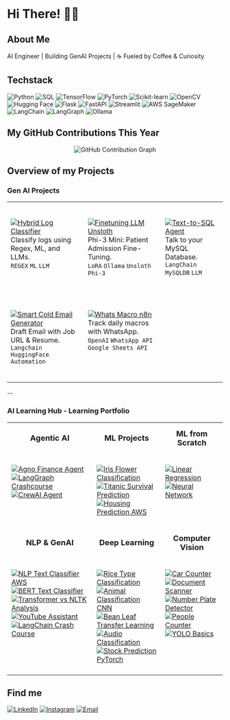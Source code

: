 # Hi There! 👋🏼

## About Me
AI Engineer | Building GenAI Projects | ☕ Fueled by Coffee & Curiosity

## Techstack

![Python](https://img.shields.io/badge/Python-000000?style=for-the-badge\&logo=python\&logoColor=grey)
![SQL](https://img.shields.io/badge/SQL-000000?style=for-the-badge\&logo=postgresql\&logoColor=grey)
![TensorFlow](https://img.shields.io/badge/TensorFlow-000000?style=for-the-badge\&logo=tensorflow\&logoColor=grey)
![PyTorch](https://img.shields.io/badge/PyTorch-000000?style=for-the-badge\&logo=pytorch\&logoColor=grey)
![Scikit-learn](https://img.shields.io/badge/Scikit--learn-000000?style=for-the-badge\&logo=scikit-learn\&logoColor=grey)
![OpenCV](https://img.shields.io/badge/OpenCV-000000?style=for-the-badge\&logo=opencv\&logoColor=grey)
![Hugging Face](https://img.shields.io/badge/Hugging_Face-000000?style=for-the-badge&logo=huggingface&logoColor=grey)
![Flask](https://img.shields.io/badge/Flask-000000?style=for-the-badge&logo=flask&logoColor=grey)
![FastAPI](https://img.shields.io/badge/FastAPI-000000?style=for-the-badge\&logo=fastapi\&logoColor=grey)
![Streamlit](https://img.shields.io/badge/Streamlit-000000?style=for-the-badge\&logo=streamlit\&logoColor=grey)
![AWS SageMaker](https://img.shields.io/badge/AWS_SageMaker-000000?style=for-the-badge\&logo=amazon-aws\&logoColor=grey)
![LangChain](https://img.shields.io/badge/LangChain-000000?style=for-the-badge\&logo=chainlink\&logoColor=grey)
![LangGraph](https://img.shields.io/badge/LangGraph-000000?style=for-the-badge\&logo=graph\&logoColor=grey)
![Ollama](https://img.shields.io/badge/Ollama-000000?style=for-the-badge&logo=ai&logoColor=grey)

## My GitHub Contributions This Year 

<div align="center">
  

![GitHub Contribution Graph](https://ssr-contributions-svg.vercel.app/_/7rohxt?chart=3dbar&gap=0.6&scale=100&flatten=0&animation=wave&animation_duration=1&animation_delay=0.03&animation_amplitude=20&animation_frequency=0.1&animation_wave_center=0_3&format=svg&weeks=40)

</div>

## Overview of my Projects
### Gen AI Projects

<table style="border: none; border-collapse: collapse;">
<tr style="border: none;">
<td style="border: none; vertical-align: top;">

<br>

[![Hybrid Log Classifier](https://img.shields.io/badge/Hybrid_Log_Classifier-000000?style=for-the-badge&logo=github)](https://github.com/7rohxt/hybrid-log-classifier)  
Classify logs using Regex, ML, and LLMs.  
`REGEX` `ML` `LLM`

<br>

</td>
<td style="border: none; vertical-align: top;">

<br>

[![Finetuning LLM Unsloth](https://img.shields.io/badge/Finetune_Ollama_Unsloth-000000?style=for-the-badge&logo=github)](https://github.com/7rohxt/finetune-ollama-unsloth)  
Phi-3 Mini: Patient Admission Fine-Tuning.  
`LoRA` `Ollama` `Unsloth` `Phi-3`

<br>

</td>
<td style="border: none; vertical-align: top;">

<br>

[![Text-to-SQL Agent](https://img.shields.io/badge/Text--to--SQL_Agent-000000?style=for-the-badge&logo=github)](https://github.com/7rohxt/text-to-sql-agent)  
Talk to your MySQL Database.  
`LangChain` `MySQLDB` `LLM` 

<br>

</td>
</tr>
<tr style="border: none;">
<td style="border: none; vertical-align: top;">

<br>

[![Smart Cold Email Generator](https://img.shields.io/badge/Smart_Cold_Email_Generator-000000?style=for-the-badge&logo=github)](https://github.com/7rohxt/smart-cold-email-generator)  
Draft Email with Job URL & Resume.  
`Langchain` `HuggingFace` `Automation`

<br>

</td>
<td style="border: none; vertical-align: top;">

<br>

[![Whats Macro n8n](https://img.shields.io/badge/Whats--Macro--n8n-000000?style=for-the-badge&logo=github)](https://github.com/7rohxt/whats-macro-n8n)  
Track daily macros with WhatsApp.  
`OpenAI` `WhatsApp API` `Google Sheets API`

<br>

</td>
<td style="border: none; vertical-align: top;">

</td>
</tr>
</table>

--

### AI Learning Hub - Learning Portfolio

<table style="border: none; border-collapse: collapse;">
<tr style="border: none;">
<th style="border: none; padding: 15px; font-size: 18px;">Agentic AI</th>
<th style="border: none; padding: 15px; font-size: 18px;">ML Projects</th>
<th style="border: none; padding: 15px; font-size: 18px;">ML from Scratch</th>
</tr>
<tr style="border: none;">
<td style="border: none; padding: 10px; vertical-align: top;">

[![Agno Finance Agent](https://img.shields.io/badge/Agno_Finance_Agent-000000?style=for-the-badge&logo=github)](https://github.com/7rohxt/ai-learning-hub/tree/main/agentic-ai/1-agno-finance-agent) 
[![LangGraph Crashcourse](https://img.shields.io/badge/LangGraph_Crashcourse-000000?style=for-the-badge&logo=github)](https://github.com/7rohxt/ai-learning-hub/tree/main/agentic-ai/2-langgraph-crashcourse)  
[![CrewAI Agent](https://img.shields.io/badge/CrewAI_Agent-000000?style=for-the-badge&logo=github)](https://github.com/7rohxt/ai-learning-hub/tree/main/agentic-ai/3-crewai-agent)

</td>
<td style="border: none; padding: 10px; vertical-align: top;">

[![Iris Flower Classification](https://img.shields.io/badge/Iris_Flower_Classification-000000?style=for-the-badge&logo=github)](https://github.com/7rohxt/ai-learning-hub/tree/main/ml/2-iris-flower-classification)  
[![Titanic Survival Prediction](https://img.shields.io/badge/Titanic_Survival_Prediction-000000?style=for-the-badge&logo=github)](https://github.com/7rohxt/ai-learning-hub/tree/main/ml/3-titanic-survival-prediction)  
[![Housing Prediction AWS](https://img.shields.io/badge/Housing_Prediction_AWS-000000?style=for-the-badge&logo=github)](https://github.com/7rohxt/ai-learning-hub/tree/main/ml/4-housing-pred-aws-deployed)

</td>
<td style="border: none; padding: 10px; vertical-align: top;">

[![Linear Regression](https://img.shields.io/badge/Linear_Regression-000000?style=for-the-badge&logo=github)](https://github.com/7rohxt/ai-learning-hub/blob/main/ml-models-from-scratch/linear-regression.ipynb)  
[![Neural Network](https://img.shields.io/badge/Neural_Network-000000?style=for-the-badge&logo=github)](https://github.com/7rohxt/ai-learning-hub/blob/main/ml-models-from-scratch/neural-network.ipynb)

</td>
</tr>
<tr style="border: none;">
<th style="border: none; padding: 15px; font-size: 18px;">NLP & GenAI</th>
<th style="border: none; padding: 15px; font-size: 18px;">Deep Learning</th>
<th style="border: none; padding: 15px; font-size: 18px;">Computer Vision</th>
</tr>
<tr style="border: none;">
<td style="border: none; padding: 10px; vertical-align: top;">

[![NLP Text Classifier AWS](https://img.shields.io/badge/NLP_Text_Classifier_AWS-000000?style=for-the-badge&logo=github)](https://github.com/7rohxt/ai-learning-hub/tree/main/nlp-genai/1-nlp-text-classifier-aws-deployed)  
[![BERT Text Classifier](https://img.shields.io/badge/BERT_Text_Classifier-000000?style=for-the-badge&logo=github)](https://github.com/7rohxt/ai-learning-hub/tree/main/nlp-genai/2-bert-basic-text-classifier)  
[![Transformer vs NLTK Analysis](https://img.shields.io/badge/Transformer_vs_NLTK_Analysis-000000?style=for-the-badge&logo=github)](https://github.com/7rohxt/ai-learning-hub/tree/main/nlp-genai/3-transformer-vs-nltk-sentiment-analysis)  
[![YouTube Assistant](https://img.shields.io/badge/YouTube_Assistant-000000?style=for-the-badge&logo=github)](https://github.com/7rohxt/ai-learning-hub/tree/main/nlp-genai/4-youtube-assistant)  
[![LangChain Crash Course](https://img.shields.io/badge/LangChain_Crash_Course-000000?style=for-the-badge&logo=github)](https://github.com/7rohxt/ai-learning-hub/tree/main/nlp-genai/langchain-crash-course)

</td>
<td style="border: none; padding: 10px; vertical-align: top;">

[![Rice Type Classification](https://img.shields.io/badge/Rice_Type_Classification-000000?style=for-the-badge&logo=github)](https://github.com/7rohxt/ai-learning-hub/tree/main/dl/1-rice-type-classification)  
[![Animal Classification CNN](https://img.shields.io/badge/Animal_Classification_CNN-000000?style=for-the-badge&logo=github)](https://github.com/7rohxt/ai-learning-hub/tree/main/dl/2-animal-classification-cnn)  
[![Bean Leaf Transfer Learning](https://img.shields.io/badge/Bean_Leaf_Transfer_Learning-000000?style=for-the-badge&logo=github)](https://github.com/7rohxt/ai-learning-hub/tree/main/dl/3-bean-leaf-transfer-learning)  
[![Audio Classification](https://img.shields.io/badge/Audio_Classification-000000?style=for-the-badge&logo=github)](https://github.com/7rohxt/ai-learning-hub/tree/main/dl/4-audio-classification)  
[![Stock Prediction PyTorch](https://img.shields.io/badge/Stock_Prediction_PyTorch-000000?style=for-the-badge&logo=github)](https://github.com/7rohxt/ai-learning-hub/blob/main/dl/stock-prediction-pytorch/stock.ipynb)

</td>
<td style="border: none; padding: 10px; vertical-align: top;">

[![Car Counter](https://img.shields.io/badge/Car_Counter-000000?style=for-the-badge&logo=github)](https://github.com/7rohxt/ai-learning-hub/tree/main/cv/car-counter)  
[![Document Scanner](https://img.shields.io/badge/Document_Scanner-000000?style=for-the-badge&logo=github)](https://github.com/7rohxt/ai-learning-hub/tree/main/cv/document-scanner)  
[![Number Plate Detector](https://img.shields.io/badge/Number_Plate_Detector-000000?style=for-the-badge&logo=github)](https://github.com/7rohxt/ai-learning-hub/tree/main/cv/number-plate-detector)  
[![People Counter](https://img.shields.io/badge/People_Counter-000000?style=for-the-badge&logo=github)](https://github.com/7rohxt/ai-learning-hub/tree/main/cv/people-counter)  
[![YOLO Basics](https://img.shields.io/badge/YOLO_Basics-000000?style=for-the-badge&logo=github)](https://github.com/7rohxt/ai-learning-hub/tree/main/cv/yolo-basics)

</td>
</tr>
</table>

## Find me
[![LinkedIn](https://img.shields.io/badge/LinkedIn-000000?style=for-the-badge&logo=linkedin&logoColor=white)](https://www.linkedin.com/in/rohit-karthick/)
[![Instagram](https://img.shields.io/badge/Instagram-000000?style=for-the-badge&logo=instagram&logoColor=white)](https://www.instagram.com/r0hxt/)
[![Email](https://img.shields.io/badge/Email-000000?style=for-the-badge&logo=gmail&logoColor=white)](mailto:roh.karthick@gmail.com)

